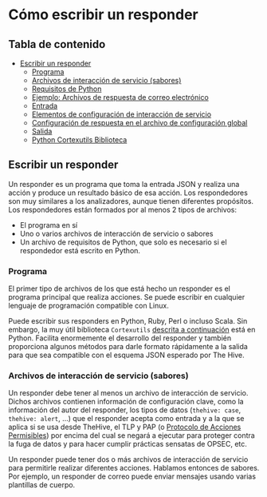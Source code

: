 # Cómo escribir un responder 

## Tabla de contenido
  * [Escribir un responder](#escribir-un-responder)
    * [Programa](#programa)
    * [Archivos de interacción de servicio (sabores)](#archivos-de-interacción-de-servicio-sabores)
    * [Requisitos de Python](#requisitos-python)
    * [Ejemplo: Archivos de respuesta de correo electrónico](#archivos-de-respuesta-de-ejemplo-correo-electrónico)
    * [Entrada](#entrada)
    * [Elementos de configuración de interacción de servicio](#elementos-de-configuración-de-interacción-de-servicio)
    * [Configuración de respuesta en el archivo de configuración global](#configuración-de-respuesta-en-el-archivo-de-configuración-global)
    * [Salida](#salida)
    * [Python Cortexutils Biblioteca](#python-cortexutils-biblioteca)
 
## Escribir un responder
Un responder es un programa que toma la entrada JSON y realiza una acción y produce un resultado básico de esa acción. Los respondedores son muy similares a los analizadores, aunque tienen diferentes propósitos. Los respondedores están formados por al menos 2 tipos de archivos:

- El programa en sí
- Uno o varios archivos de interacción de servicio o sabores
- Un archivo de requisitos de Python, que solo es necesario si el respondedor está 
escrito en Python.

### Programa
El primer tipo de archivos de los que está hecho un responder es el programa principal que  realiza acciones. Se puede escribir en cualquier lenguaje de programación compatible con Linux. 

Puede escribir sus responders en Python, Ruby, Perl o incluso Scala. Sin embargo, la muy útil biblioteca `Cortexutils` [descrita a continuación](#python-cortexutils-biblioteca) está en Python. Facilita enormemente el desarrollo del responder y también proporciona algunos métodos para darle formato rápidamente a la salida para que sea compatible con el esquema JSON esperado por The Hive.


### Archivos de interacción de servicio (sabores) 
Un responder debe tener al menos un archivo de interacción de servicio. Dichos archivos contienen información de configuración clave, como la información del autor del responder, los tipos de datos (`thehive: case`,` thehive: alert`, ...) que el responder acepta como entrada y a la que se aplica si se usa desde TheHive, el TLP y PAP (o [Protocolo de Acciones Permisibles](https://www.misp-project.org/taxonomies.html#_pap)) por encima del cual se negará a ejecutar para proteger contra la fuga de datos y para hacer cumplir prácticas sensatas de OPSEC, etc. 

Un responder puede tener dos o más archivos de interacción de servicio para permitirle realizar diferentes acciones. Hablamos entonces de sabores. Por ejemplo, un responder de correo puede enviar mensajes usando varias plantillas de cuerpo.

